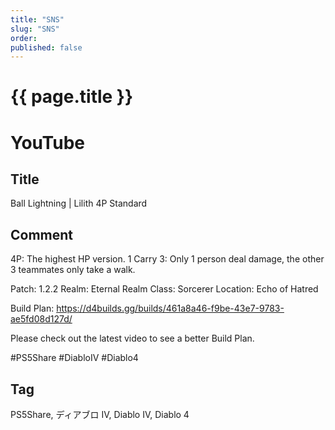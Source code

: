 ```yaml
---
title: "SNS"
slug: "SNS"
order: 
published: false
---
```


# {{ page.title }}

# YouTube

## Title
Ball Lightning | Lilith 4P Standard

## Comment
4P: The highest HP version.
1 Carry 3: Only 1 person deal damage, the other 3 teammates only take a walk.

Patch: 1.2.2
Realm: Eternal Realm
Class: Sorcerer
Location: Echo of Hatred

Build Plan: https://d4builds.gg/builds/461a8a46-f9be-43e7-9783-ae5fd08d127d/

Please check out the latest video to see a better Build Plan.

#PS5Share #DiabloIV #Diablo4

## Tag
PS5Share, ディアブロ IV, Diablo IV, Diablo 4
